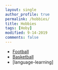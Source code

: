 ```yaml
---
layout: single
author_profile: true
permalink: /hobbies/
title: Hobbies
tags: [Hoby]
modified: 9-14-2019
comments: false
---
```



* [Football](https://en.wikipedia.org/wiki/Football)
* [Basketball](https://en.wikipedia.org/wiki/Basketball)
* [language-learning] 


